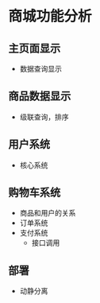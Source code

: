 # 商城功能分析

## 主页面显示
+ 数据查询显示

## 商品数据显示
- 级联查询，排序

## 用户系统
- 核心系统

## 购物车系统
- 商品和用户的关系
- 订单系统
- 支付系统
   - 接口调用

## 部署
- 动静分离
